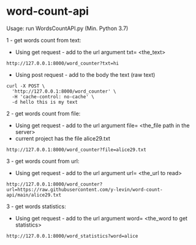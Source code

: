# word-count-api
Usage:
run WordsCountAPI.py (Min. Python 3.7)

1 - get words count from text:
- Using get request - add to the url argument txt= <the_text>
```
http://127.0.0.1:8000/word_counter?txt=hi
```
- Using post request - add to the body the text (raw text)
```
curl -X POST \
  'http://127.0.0.1:8000/word_counter' \
  -H 'cache-control: no-cache' \
  -d hello this is my text
```
2 - get words count from file:
- Using get request - add to the url argument file= <the_file path in the server>
- current project has the file alice29.txt
```
http://127.0.0.1:8000/word_counter?file=alice29.txt
```
3 - get words count from url:
- Using get request - add to the url argument url= <the_url to read>
```
http://127.0.0.1:8000/word_counter?url=https://raw.githubusercontent.com/y-levin/word-count-api/main/alice29.txt
```

3 - get words statistics:
- Using get request - add to the url argument word= <the_word to get statistics>
```
http://127.0.0.1:8000/word_statistics?word=alice
```
